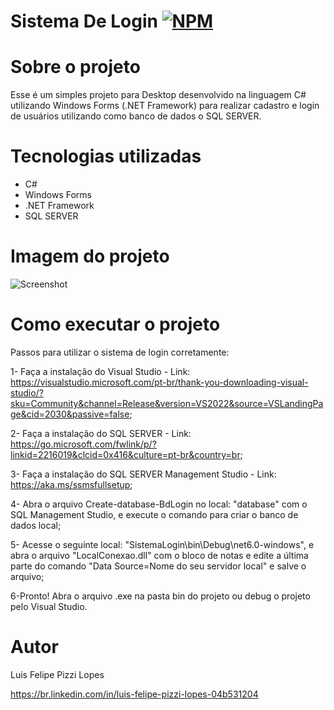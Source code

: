 # Sistema De Login [![NPM](https://img.shields.io/npm/l/react)](https://github.com/devsuperior/sds1-wmazoni/blob/master/LICENSE) 

# Sobre o projeto

Esse é um simples projeto para Desktop desenvolvido na linguagem C# utilizando Windows Forms (.NET Framework) para realizar cadastro e login de usuários utilizando como banco de dados o SQL SERVER.

# Tecnologias utilizadas
- C#
- Windows Forms
- .NET Framework
- SQL SERVER

# Imagem do projeto
![Screenshot](https://user-images.githubusercontent.com/101680647/217565015-ce80d1d5-f24d-468f-a885-e38014825068.png)

# Como executar o projeto

Passos para utilizar o sistema de login corretamente:

1- Faça a instalação do Visual Studio - Link: https://visualstudio.microsoft.com/pt-br/thank-you-downloading-visual-studio/?sku=Community&channel=Release&version=VS2022&source=VSLandingPage&cid=2030&passive=false; 

2- Faça a instalação do SQL SERVER - Link: https://go.microsoft.com/fwlink/p/?linkid=2216019&clcid=0x416&culture=pt-br&country=br; 

3- Faça a instalação do SQL SERVER Management Studio - Link: https://aka.ms/ssmsfullsetup;

4- Abra o arquivo Create-database-BdLogin no local: "database" com o SQL Management Studio, e execute o comando para criar
o banco de dados local; 

5- Acesse o seguinte local: "SistemaLogin\bin\Debug\net6.0-windows", e abra o arquivo "LocalConexao.dll" com o bloco de notas e 
edite a última parte do comando "Data Source=Nome do seu servidor local" e salve o arquivo;

6-Pronto! Abra o arquivo .exe na pasta bin do projeto ou debug o projeto pelo Visual Studio.

# Autor

Luis Felipe Pizzi Lopes

https://br.linkedin.com/in/luis-felipe-pizzi-lopes-04b531204
